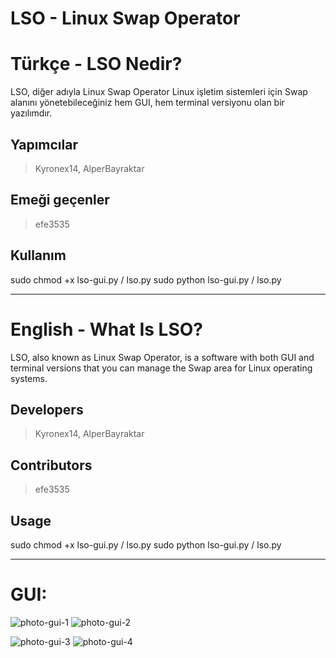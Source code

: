 # LSO - Linux Swap Operator

# Türkçe - LSO Nedir?
LSO, diğer adıyla Linux Swap Operator Linux işletim sistemleri için Swap alanını yönetebileceğiniz hem GUI, hem terminal versiyonu olan bir yazılımdır.</p>

## Yapımcılar
>Kyronex14, AlperBayraktar
## Emeği geçenler
>efe3535

## Kullanım
sudo chmod +x lso-gui.py / lso.py
sudo python lso-gui.py / lso.py


<hr>

# English - What Is LSO?
LSO, also known as Linux Swap Operator, is a software with both GUI and terminal versions that you can manage the Swap area for Linux operating systems.

## Developers
>Kyronex14, AlperBayraktar
## Contributors 
>efe3535

## Usage
sudo chmod +x lso-gui.py / lso.py
sudo python lso-gui.py / lso.py


<hr>

# GUI:

![photo-gui-1](https://user-images.githubusercontent.com/85232699/120631339-713aeb00-c470-11eb-9666-35880e352169.png)    ![photo-gui-2](https://user-images.githubusercontent.com/85232699/120631353-74ce7200-c470-11eb-99de-93f5d53a7a55.png)

![photo-gui-3](https://cdn.discordapp.com/attachments/847073470948704296/853346506533634068/lso.png)    ![photo-gui-4](https://cdn.discordapp.com/attachments/847073470948704296/853346509243547648/lso2.png)



